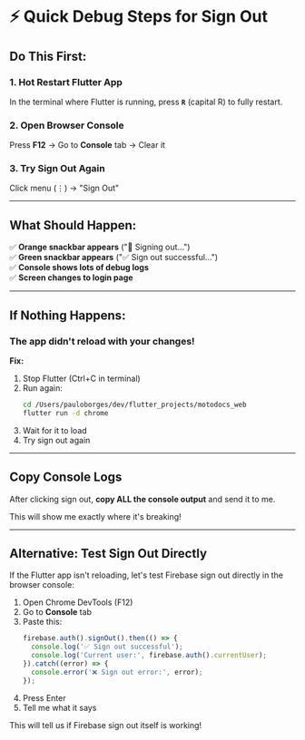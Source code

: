 # ⚡ Quick Debug Steps for Sign Out

## Do This First:

### 1. Hot Restart Flutter App
In the terminal where Flutter is running, press **`R`** (capital R) to fully restart.

### 2. Open Browser Console
Press **F12** → Go to **Console** tab → Clear it

### 3. Try Sign Out Again
Click menu (⋮) → "Sign Out"

---

## What Should Happen:

✅ **Orange snackbar appears** ("🚪 Signing out...")  
✅ **Green snackbar appears** ("✅ Sign out successful...")  
✅ **Console shows lots of debug logs**  
✅ **Screen changes to login page**  

---

## If Nothing Happens:

### The app didn't reload with your changes!

**Fix:**
1. Stop Flutter (Ctrl+C in terminal)
2. Run again:
   ```bash
   cd /Users/pauloborges/dev/flutter_projects/motodocs_web
   flutter run -d chrome
   ```
3. Wait for it to load
4. Try sign out again

---

## Copy Console Logs

After clicking sign out, **copy ALL the console output** and send it to me.

This will show me exactly where it's breaking!

---

## Alternative: Test Sign Out Directly

If the Flutter app isn't reloading, let's test Firebase sign out directly in the browser console:

1. Open Chrome DevTools (F12)
2. Go to **Console** tab
3. Paste this:
   ```javascript
   firebase.auth().signOut().then(() => {
     console.log('✅ Sign out successful');
     console.log('Current user:', firebase.auth().currentUser);
   }).catch((error) => {
     console.error('❌ Sign out error:', error);
   });
   ```
4. Press Enter
5. Tell me what it says

This will tell us if Firebase sign out itself is working!
